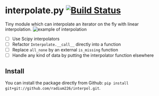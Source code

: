 # interpolate.py [![Build Status](https://travis-ci.org/radium226/interpol.svg?branch=master)](https://travis-ci.org/radium226/interpol)
Tiny module which can interpolate an iterator on the fly with linear interpolation. 
![example of interpolation](https://raw.github.com/radium226/interpol/master/interpol/example_interpolate.png)
 - [ ] Use Scipy interpolators
 - [ ] Refactor `Interpolate.__call__` directly into a function
 - [ ] Replace `all_none` by an external `is_missing` function
 - [ ] Handle any kind of data by putting the interpolator function elsewhere

## Install
You can install the package directly from Github: `pip install git+git://github.com/radium226/interpol.git`.
